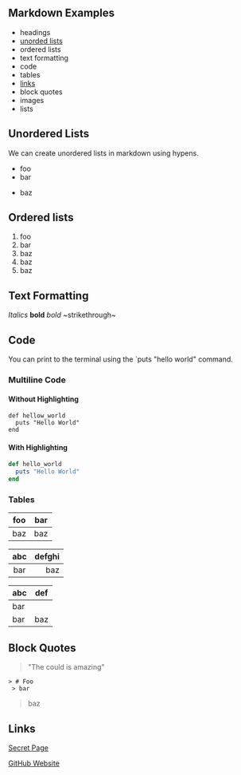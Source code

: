 ## Markdown Examples

- headings
- [unorded lists](#unordered-lists)
- ordered lists
- text formatting
- code
- tables
- [links](#links)
- block quotes
- images
- lists

## Unordered Lists

We can create unordered lists in markdown using hypens.

- foo
- bar
+ baz

## Ordered lists

1. foo
1. bar
3. baz
3. baz
3. baz

## Text Formatting

*Italics*
**bold**
_bold_
~strikethrough~

## Code

You can print to the terminal using the `puts "hello world" command.

### Multiline Code

#### Without Highlighting

```
def hellow_world
  puts "Hello World"
end
```

#### With Highlighting

```rb
def hello_world
  puts "Hello World"
end
```

### Tables

| foo | bar |
| --- | --- |
| baz | baz |

| abc | defghi |
:-: | -------:
bar | baz

| abc | def |
| --- | ---|
| bar |
| bar | baz | boo |

## Block Quotes

 > "The could is amazing"

    > # Foo
     > bar
  > baz

## Links

[Secret Page](./Secret%20Page)

[GitHub Website](https://github.com)